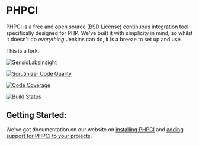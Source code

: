PHPCI
=====

PHPCI is a free and open source (BSD License) continuous
integration tool specifically designed for PHP.
We've  built it with simplicity in mind,
so whilst it doesn't do *everything* Jenkins can do,
it is a breeze to set up and use.

This is a fork.

[![SensioLabsInsight](https://insight.sensiolabs.com/projects/3ced3763-d912-4782-9c0e-9464aabdfc8d/big.png)](https://insight.sensiolabs.com/projects/3ced3763-d912-4782-9c0e-9464aabdfc8d)

[![Scrutinizer Code Quality](https://scrutinizer-ci.com/g/corretgecom/PHPCI/badges/quality-score.png?b=develop)](https://scrutinizer-ci.com/g/corretgecom/PHPCI/?branch=develop)

[![Code Coverage](https://scrutinizer-ci.com/g/corretgecom/PHPCI/badges/coverage.png?b=develop)](https://scrutinizer-ci.com/g/corretgecom/PHPCI/?branch=develop)

[![Build Status](https://scrutinizer-ci.com/g/corretgecom/PHPCI/badges/build.png?b=develop)](https://scrutinizer-ci.com/g/corretgecom/PHPCI/build-status/develop)

## Getting Started:
We've got documentation on our website on [installing PHPCI](https://www.phptesting.org/install-phpci) and [adding support for PHPCI to your projects](https://www.phptesting.org/wiki/Adding-PHPCI-Support-to-Your-Projects).

